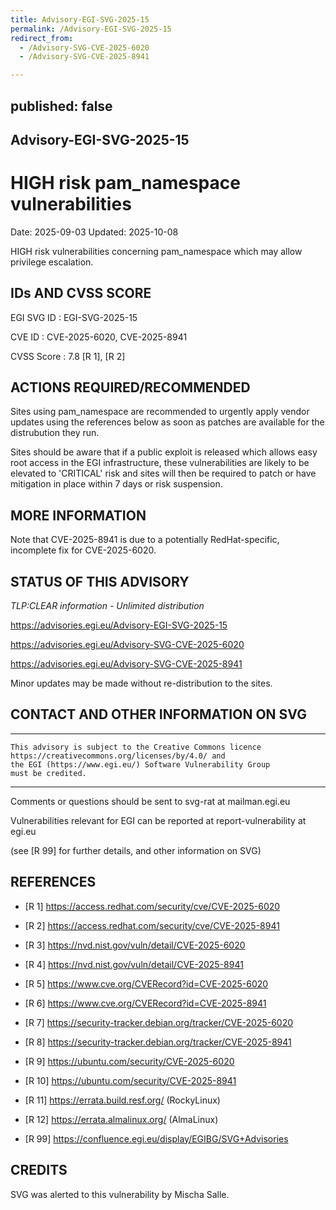 ```yaml
---
title: Advisory-EGI-SVG-2025-15
permalink: /Advisory-EGI-SVG-2025-15
redirect_from:
  - /Advisory-SVG-CVE-2025-6020
  - /Advisory-SVG-CVE-2025-8941

---
```


published: false
---

## Advisory-EGI-SVG-2025-15

# HIGH risk pam_namespace vulnerabilities

Date:        2025-09-03 
Updated:     2025-10-08

HIGH risk vulnerabilities concerning pam_namespace which may
allow privilege escalation.

## IDs AND CVSS SCORE      

EGI SVG ID : EGI-SVG-2025-15
    
CVE ID     : CVE-2025-6020, CVE-2025-8941 

CVSS Score : 7.8 [R 1], [R 2]


## ACTIONS REQUIRED/RECOMMENDED

Sites using pam_namespace are recommended to urgently apply 
vendor updates using the references below as soon as patches 
are available for the distrubution they run.
    
Sites should be aware that if a public exploit is released 
which allows easy root access in the EGI infrastructure, 
these vulnerabilities are likely to be elevated to 'CRITICAL' 
risk and sites will then be required to patch or have 
mitigation in place within 7 days or risk suspension.


## MORE INFORMATION

Note that CVE-2025-8941 is due to a potentially RedHat-specific, 
incomplete fix for CVE-2025-6020.

    
## STATUS OF THIS ADVISORY
                            
_TLP:CLEAR information - Unlimited distribution_ 
 
 https://advisories.egi.eu/Advisory-EGI-SVG-2025-15  

 https://advisories.egi.eu/Advisory-SVG-CVE-2025-6020

 https://advisories.egi.eu/Advisory-SVG-CVE-2025-8941

Minor updates may be made without re-distribution to the sites.


## CONTACT AND OTHER INFORMATION ON SVG

-----------------------------
    This advisory is subject to the Creative Commons licence 
    https://creativecommons.org/licenses/by/4.0/ and
    the EGI (https://www.egi.eu/) Software Vulnerability Group 
    must be credited.
-----------------------------

    
Comments or questions should be sent to
	svg-rat at mailman.egi.eu

Vulnerabilities relevant for EGI can be reported at
	report-vulnerability at egi.eu
    
(see [R 99] for further details, and other information on SVG)
    
    
## REFERENCES

- [R 1] <https://access.redhat.com/security/cve/CVE-2025-6020>
    
- [R 2] <https://access.redhat.com/security/cve/CVE-2025-8941> 
    
- [R 3] <https://nvd.nist.gov/vuln/detail/CVE-2025-6020> 

- [R 4] <https://nvd.nist.gov/vuln/detail/CVE-2025-8941>
     
- [R 5] <https://www.cve.org/CVERecord?id=CVE-2025-6020>

- [R 6] <https://www.cve.org/CVERecord?id=CVE-2025-8941>

- [R 7] <https://security-tracker.debian.org/tracker/CVE-2025-6020> 

- [R 8] <https://security-tracker.debian.org/tracker/CVE-2025-8941> 
    
- [R 9] <https://ubuntu.com/security/CVE-2025-6020>

- [R 10] <https://ubuntu.com/security/CVE-2025-8941>

- [R 11] <https://errata.build.resf.org/>   (RockyLinux)

- [R 12] <https://errata.almalinux.org/>  (AlmaLinux)
    

- [R 99] <https://confluence.egi.eu/display/EGIBG/SVG+Advisories>

## CREDITS

SVG was alerted to this vulnerability by Mischa Salle.
        
